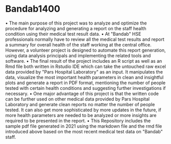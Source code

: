 # Bandab1400

• The main purpose of this project was to analyze and optimize the procedure for analyzing and generating a report on the staff health condition using their medical test result data.
• At "Bandab" HSE professionals normally have to review all the medical test results and report a summary for overall health of the staff working at the central office. However, a volunteer project is designed to automate this report generation, using data analysis principals and implementing the related tools and software.
• The final result of the project includes an R script as well as an Rmd file both written in Rstudio IDE which can take the untouched raw excel data provided by "Pars Hospital Laboratory" as an input. It manipulates the data, visualize the most important health parameters in clean and insightful plots and generate a report in PDF format, mentioning the number of people tested with certain health conditions and suggesting further investigations if necessary.
• One major advantage of this project is that the written code can be further used on other medical data provided by Pars Hospital Laboratory and generate clean reports no matter the number of people tested. It can also get more sophisticated by more updates in the future, if more health parameters are needed to be analyzed or more insights are required to be presented in the report.
• This Repository includes the sample pdf file generated in 2021 using the markdown file and the rmd file introduced above based on the most recent medical test data on "Bandab" staff.
